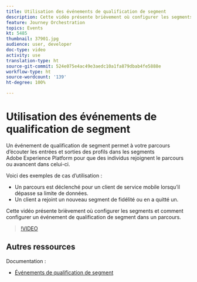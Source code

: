 ```yaml
---
title: Utilisation des événements de qualification de segment
description: Cette vidéo présente brièvement où configurer les segments et comment configurer un événement de qualification de segment dans un parcours.
feature: Journey Orchestration
topics: Events
kt: 5485
thumbnail: 37901.jpg
audience: user, developer
doc-type: video
activity: use
translation-type: ht
source-git-commit: 524e075e4ac49e3aedc10a1fa879dbab4fe5888e
workflow-type: ht
source-wordcount: '139'
ht-degree: 100%

---
```



# Utilisation des événements de qualification de segment

Un événement de qualification de segment permet à votre parcours d’écouter les entrées et sorties des profils dans les segments Adobe Experience Platform pour que des individus rejoignent le parcours ou avancent dans celui-ci.

Voici des exemples de cas d’utilisation :

* Un parcours est déclenché pour un client de service mobile lorsqu’il dépasse sa limite de données.
* Un client a rejoint un nouveau segment de fidélité ou en a quitté un.

Cette vidéo présente brièvement où configurer les segments et comment configurer un événement de qualification de segment dans un parcours.

>[!VIDEO](https://video.tv.adobe.com/v/37901?quality=12&captions=fre_fr)

## Autres ressources

Documentation :

* [Événements de qualification de segment](https://docs.adobe.com/content/help/fr-FR/journeys/using/building-journeys/about-journey-building/events-activities/segment-qualification-events.html)
